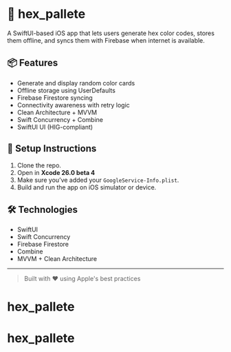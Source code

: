# 🎨 hex_pallete

A SwiftUI-based iOS app that lets users generate hex color codes, stores them offline, and syncs them with Firebase when internet is available.

## 📦 Features

- Generate and display random color cards
- Offline storage using UserDefaults
- Firebase Firestore syncing
- Connectivity awareness with retry logic
- Clean Architecture + MVVM
- Swift Concurrency + Combine
- SwiftUI UI (HIG-compliant)

## 🚀 Setup Instructions

1. Clone the repo.
2. Open in **Xcode 26.0 beta 4**
3. Make sure you’ve added your `GoogleService-Info.plist`.
4. Build and run the app on iOS simulator or device.

## 🛠 Technologies

- SwiftUI
- Swift Concurrency
- Firebase Firestore
- Combine
- MVVM + Clean Architecture

---

> Built with ❤️ using Apple's best practices
# hex_pallete
# hex_pallete
